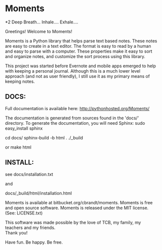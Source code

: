 Moments
========

*2
Deep Breath... Inhale.... Exhale.... 

Greetings!
Welcome to Moments!

Moments is a Python library that helps parse text based notes.  These notes are easy to create in a text editor.  The format is easy to read by a human and easy to parse with a computer.  These properties make it easy to sort and organize notes, and customize the sort process using this library. 

This project was started before Evernote and mobile apps emerged to help with keeping a personal journal.  Although this is a much lower level approach (and not as user friendly), I still use it as my primary means of keeping notes. 

DOCS:
---------

Full documentation is available here:
http://pythonhosted.org/Moments/

The documentation is generated from sources found in the 'docs/' directory. To generate the documentation, you will need Sphinx:
sudo easy_install sphinx

cd docs/
sphinx-build -b html . ./_build

or
make html

INSTALL:
----------

see docs/installation.txt

and

docs/_build/html/installation.html



Moments is available at bitbucket.org/cbrandt/moments. 
Moments is free and open source software. 
Moments is released under the MIT license.  (See: LICENSE.txt)

This software was made possible by the love of TCB, my family, my teachers and my friends.  
Thank you!

Have fun. Be happy. Be free.
